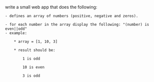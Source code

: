 write a small web app that does the following:

    - defines an array of numbers (positive, negative and zeros).
    
    - for each number in the array display the following: "(number) is even||odd"
    - example:
    
        * array = [1, 10, 3]
        
        * result should be:
        
            1 is odd
            
            10 is even
            
            3 is odd
